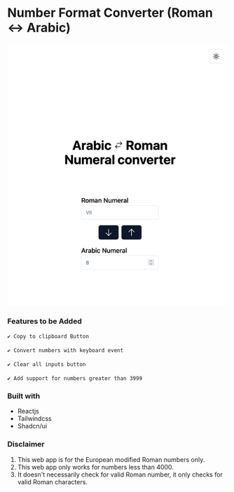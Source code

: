 # Number Format Converter (Roman ↔ Arabic)

![Web App Screenshot](./screenshot.png)

### Features to be Added

    ✔︎ Copy to clipboard Button

    ✔︎ Convert numbers with keyboard event

    ✔︎ Clear all inputs button

    ✔︎ Add support for numbers greater than 3999

### Built with

- Reactjs
- Tailwindcss
- Shadcn/ui

### Disclaimer

1. This web app is for the European modified Roman numbers only.
2. This web app only works for numbers less than 4000.
3. It doesn't necessarily check for valid Roman number, it only checks for valid Roman characters.
